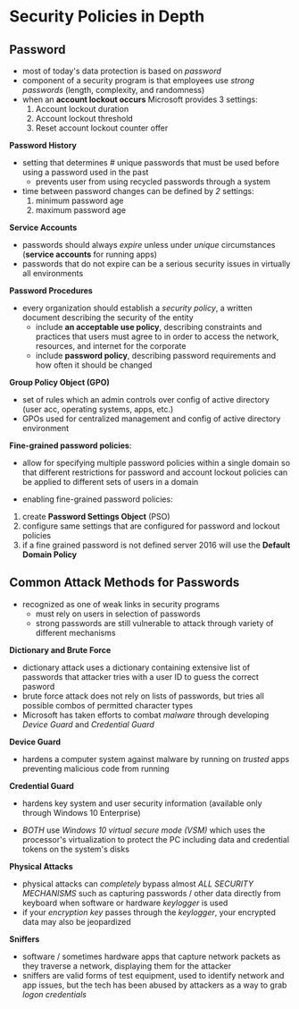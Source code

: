 # Security Policies in Depth

## Password
- most of today's data protection is based on *password*
- component of a security program is that employees use *strong passwords* (length, complexity, and randomness)
- when an **account lockout occurs** Microsoft provides 3 settings:
    1. Account lockout duration
    2. Account lockout threshold
    3. Reset account lockout counter offer

**Password History**
- setting that determines # unique passwords that must be used before using a password used in the past
    - prevents user from using recycled passwords through a system
- time between password changes can be defined by *2* settings:
    1. minimum password age
    2. maximum password age

**Service Accounts**
- passwords should always *expire* unless under *unique* circumstances (**service accounts** for running apps)
- passwords that do not expire can be a serious security issues in virtually all environments

**Password Procedures**
- every organization should establish a *security policy*, a written document describing the security of the entity
    - include **an acceptable use policy**, describing constraints and practices that users must agree to in order to access the network, resources, and internet for the corporate
    - include **password policy**, describing password requirements and how often it should be changed

**Group Policy Object (GPO)**
- set of rules which an admin controls over config of active directory (user acc, operating systems, apps, etc.)
- GPOs used for centralized management and config of active directory environment

**Fine-grained password policies**:
- allow for specifying multiple password policies within a single domain so that different restrictions for password and account lockout policies can be applied to different sets of users in a domain

- enabling fine-grained password policies:
1. create **Password Settings Object** (PSO)
2. configure same settings that are configured for password and lockout policies
3. if a fine grained password is not defined server 2016 will use the **Default Domain Policy**

## Common Attack Methods for Passwords
- recognized as one of weak links in security programs
    - must rely on users in selection of passwords
    - strong passwords are still vulnerable to attack through variety of different mechanisms

**Dictionary and Brute Force**
- dictionary attack uses a dictionary containing extensive list of passwords that attacker tries with a user ID to guess the correct pasword
- brute force attack does not rely on lists of passwords, but tries all possible combos of permitted character types
- Microsoft has taken efforts to combat *malware* through developing *Device Guard* and *Credential Guard*

**Device Guard**
- hardens a computer system against malware by running on *trusted* apps preventing malicious code from running

**Credential Guard**
- hardens key system and user security information (available only through Windows 10 Enterprise)

- *BOTH* use *Windows 10 virtual secure mode (VSM)* which uses the processor's virtualization to protect the PC including data and credential tokens on the system's disks

**Physical Attacks**
- physical attacks can *completely* bypass almost *ALL SECURITY MECHANISMS* such as capturing passwords / other data directly from keyboard when software or hardware *keylogger* is used
- if your *encryption key* passes through the *keylogger*, your encrypted data may also be jeopardized

**Sniffers**
- software / sometimes hardware apps that capture network packets as they traverse a network, displaying them for the attacker
- sniffers are valid forms of test equipment, used to identify network and app issues, but the tech has been abused by attackers as a way to grab *logon credentials*